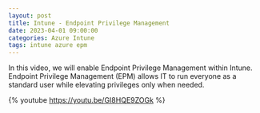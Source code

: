 ```yaml
---
layout: post
title: Intune - Endpoint Privilege Management
date: 2023-04-01 09:00:00
categories: Azure Intune
tags: intune azure epm
---
```

In this video, we will enable Endpoint Privilege Management within Intune.
Endpoint Privilege Management (EPM) allows IT to run everyone as a standard user while elevating privileges only when needed.

{% youtube https://youtu.be/GI8HQE9ZOGk %}
